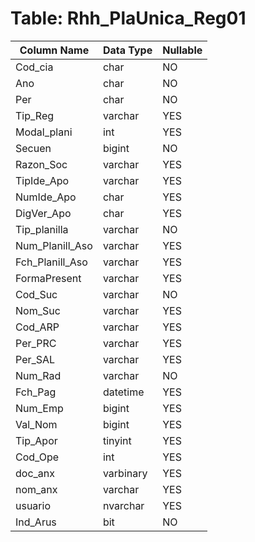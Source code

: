 # Table: Rhh_PlaUnica_Reg01

| Column Name | Data Type | Nullable |
|-------------|-----------|----------|
| Cod_cia | char | NO |
| Ano | char | NO |
| Per | char | NO |
| Tip_Reg | varchar | YES |
| Modal_plani | int | YES |
| Secuen | bigint | NO |
| Razon_Soc | varchar | YES |
| TipIde_Apo | varchar | YES |
| NumIde_Apo | char | YES |
| DigVer_Apo | char | YES |
| Tip_planilla | varchar | NO |
| Num_Planill_Aso | varchar | YES |
| Fch_Planill_Aso | varchar | YES |
| FormaPresent | varchar | YES |
| Cod_Suc | varchar | NO |
| Nom_Suc | varchar | YES |
| Cod_ARP | varchar | YES |
| Per_PRC | varchar | YES |
| Per_SAL | varchar | YES |
| Num_Rad | varchar | NO |
| Fch_Pag | datetime | YES |
| Num_Emp | bigint | YES |
| Val_Nom | bigint | YES |
| Tip_Apor | tinyint | YES |
| Cod_Ope | int | YES |
| doc_anx | varbinary | YES |
| nom_anx | varchar | YES |
| usuario | nvarchar | YES |
| Ind_Arus | bit | NO |
